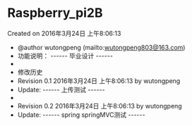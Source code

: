 # Raspberry_pi2B

Created on 2016年3月24日 上午8:06:13
 * @author wutongpeng (mailto:wutongpeng803@163.com)
 * 功能说明： ------ 毕业设计 ------
 *
 * 修改历史
 * Revision 0.1   2016年3月24日 上午8:06:13 by wutongpeng
 * Update: ------ 上传测试 ------
 * 
 * Revision 0.2   2016年3月24日 上午8:06:13 by wutongpeng
 * Update: ------ spring springMVC测试 ------
